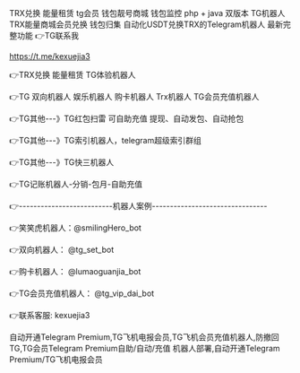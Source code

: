 TRX兑换 能量租赁 tg会员 钱包靓号商城 钱包监控 php + java 双版本
TG机器人 TRX能量商城会员兑换 钱包归集
自动化USDT兑换TRX的Telegram机器人 最新完整功能
👉TG联系我

https://t.me/kexuejia3


👉TRX兑换 能量租赁 TG体验机器人

👉TG 双向机器人 娱乐机器人  购卡机器人  Trx机器人 TG会员充值机器人

👉TG其他---》TG红包扫雷 可自助充值 提现、自动发包、自动抢包

👉TG其他---》TG索引机器人，telegram超级索引群组

👉TG其他---》TG快三机器人

👉TG记账机器人-分销-包月-自助充值

👉--------------------------机器人案例--------------------------------

👉笑笑虎机器人：@smilingHero_bot

👉双向机器人： @tg_set_bot

👉购卡机器人： @lumaoguanjia_bot

👉TG会员充值机器人： @tg_vip_dai_bot

👉联系客服: kexuejia3


自动开通Telegram Premium,TG飞机电报会员,TG飞机会员充值机器人,防撤回 TG,TG会员Telegram Premium自助/自动/充值 机器人部署,自动开通Telegram Premium/TG飞机电报会员